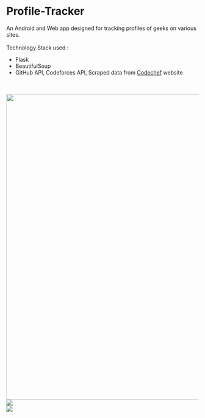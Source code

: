 # Profile-Tracker
An Android and Web app designed for tracking profiles of geeks on various sites.
<br><br>Technology Stack used :<br>
<ul>
<li>Flask
<li>BeautifulSoup
<li>GitHub API, Codeforces API, Scraped data from <a href="https://www.codechef.com/" target="_blank">Codechef</a> website
</ul>
<Br><Br>
<img src="https://github.com/kapoor-rakshit/Profile-Tracker/blob/master/image.png" width=700 height=800><br>
<img src="https://github.com/kapoor-rakshit/Profile-Tracker/blob/master/result.png"><br>
<img src="https://github.com/kapoor-rakshit/Profile-Tracker/blob/master/homeresult.png"><br>
